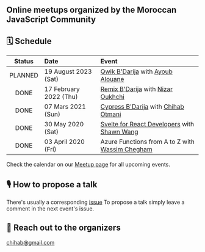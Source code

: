## Online meetups organized by the Moroccan JavaScript Community

## 🗓 Schedule

 Status | Date                         |  Event |
:------:|:-----------------------------|:--------|
PLANNED | 19 August 2023 (Sat) |[Qwik B'Darija](https://www.youtube.com/watch?v=t5khUidhtwc) with [Ayoub Alouane](https://twitter.com/alouane_med)
DONE | 17 February 2022 (Thu) |[Remix B'Darija](https://www.youtube.com/watch?v=j5tImyaVWZA&t) with [Nizar Oukhchi](https://github.com/nizaroukhchi)
DONE | 07 Mars 2021 (Sun) |  [Cypress B'Darija](https://www.youtube.com/watch?v=xO7QU4iMRWU&t) with [Chihab Otmani](https://github.com/chihab)
DONE | 30 May 2020 (Sat) | [Svelte for React Developers](https://www.youtube.com/watch?v=iUbBm5YhJfY) with [Shawn Wang](https://twitter.com/swyx)
DONE | 03 April 2020 (Fri) |  Azure Functions from A to Z with [Wassim Chegham](https://github.com/manekinekko)

 
Check the calendar on our [Meetup page](https://www.meetup.com/JavaScript-Morocco/events/) for all upcoming events.

## 🎙 How to propose a talk

There's usually a corresponding [issue](https://github.com/JSschool-dev/Morocco.js/issues)
To propose a talk simply leave a comment in the next event's issue.


## 💬 Reach out to the organizers
chihab@gmail.com
